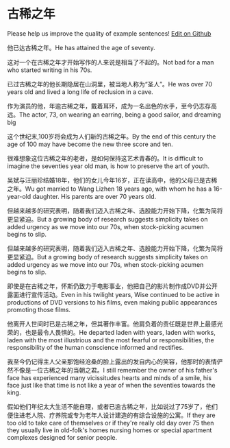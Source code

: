 # 古稀之年

Please help us improve the quality of example sentences! [Edit on Github](https://github.com/jiyushe/jiyu-example-sentence-source/blob/main/chinese/guxizhinian.md)

<p><span class="chinese">他已达古稀之年。</span><span class="english">He has attained the age of seventy.</span></p>

<p><span class="chinese">这对一个在古稀之年才开始写作的人来说是相当了不起的。</span><span class="english">Not bad for a man who started writing in his 70s.</span></p>

<p><span class="chinese">已过古稀之年的他长期隐居在山洞里，被当地人称为“圣人”。</span><span class="english">He was over 70 years old and lived a long life of reclusion in a cave.</span></p>

<p><span class="chinese">作为演员的他，年逾古稀之年，戴着耳环，成为一名出色的水手，至今仍志存高远。</span><span class="english">The actor, 73, on wearing an earring, being a good sailor, and dreaming big</span></p>

<p><span class="chinese">这个世纪末,100岁将会成为人们新的古稀之年。</span><span class="english">By the end of this century the age of 100 may have become the new three score and ten.</span></p>

<p><span class="chinese">很难想象这位古稀之年的老者，是如何保持这艺术青春的。</span><span class="english">It is difficult to imagine the seventies year old man, is how to preserve the art of youth.</span></p>

<p><span class="chinese">吴斌与汪丽珍结婚18年，他们的女儿今年16岁，正在读高中，他的父母已是古稀之年。</span><span class="english">Wu got married to Wang Lizhen 18 years ago, with whom he has a 16-year-old daughter. His parents are over 70 years old.</span></p>

<p><span class="chinese">但越来越多的研究表明，随着我们迈入古稀之年、选股能力开始下降，化繁为简将更显紧迫。</span><span class="english">But a growing body of research suggests simplicity takes on added urgency as we move into our 70s, when stock-picking acumen begins to slip.</span></p>

<p><span class="chinese">但越来越多的研究表明，随着我们迈入古稀之年、选股能力开始下降，化繁为简将更显紧迫。</span><span class="english">But a growing body of research suggests  simplicity takes on added urgency as we move into our 70s, when stock-picking acumen begins to slip.</span></p>

<p><span class="chinese">即使是在古稀之年，怀斯仍致力于电影事业，他把自己的影片制作成DVD并公开露面进行宣传活动。</span><span class="english">Even in his twilight years, Wise continued to be active in productions of DVD versions to his films, even making public appearances promoting those films.</span></p>

<p><span class="chinese">他离开人世间时已是古稀之年，但其著作丰富。他肩负着的责任既是世界上最感光荣的，也是最令人畏惧的。</span><span class="english">He departed laden with years, laden with works, laden with the most illustrious and the most fearful or responsibilities, the responsibility of the human conscience informed and rectifies.</span></p>

<p><span class="chinese">我至今仍记得主人父亲那饱经沧桑的脸上露出的发自内心的笑容，他那时的表情俨然不像是一位古稀之年的当朝之君。</span><span class="english">I still remember the owner of his father's face has experienced many vicissitudes hearts and minds of a smile, his face just like that time is not like a year of when the seventies towards the king.</span></p>

<p><span class="chinese">假如他们年纪太大生活不能自理，或者已逾古稀之年，比如说过了75岁了，他们便住进老人院、疗养院或专为老年人设计建造的有综合设施的公寓。</span><span class="english">If they are too old to take care of themselves or if they're really old day over 75 then they usually live in old-folk's homes nursing homes or special apartment complexes designed for senior people.</span></p>

